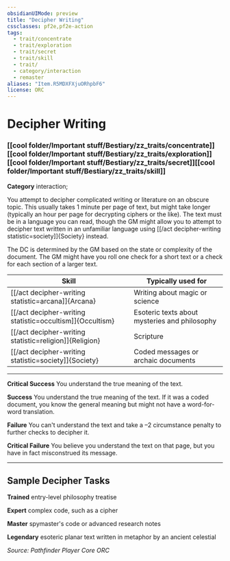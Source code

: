 ```yaml
---
obsidianUIMode: preview
title: "Decipher Writing"
cssclasses: pf2e,pf2e-action
tags:
  - trait/concentrate
  - trait/exploration
  - trait/secret
  - trait/skill
  - trait/
  - category/interaction
  - remaster
aliases: "Item.R5MDXFXjuORhpbF6"
license: ORC
---
```

# Decipher Writing

### [[cool folder/Important stuff/Bestiary/zz_traits/concentrate]][[cool folder/Important stuff/Bestiary/zz_traits/exploration]][[cool folder/Important stuff/Bestiary/zz_traits/secret]][[cool folder/Important stuff/Bestiary/zz_traits/skill]]

**Category** interaction; 




You attempt to decipher complicated writing or literature on an obscure topic. This usually takes 1 minute per page of text, but might take longer (typically an hour per page for decrypting ciphers or the like). The text must be in a language you can read, though the GM might allow you to attempt to decipher text written in an unfamiliar language using [[/act decipher-writing statistic=society]]{Society} instead.

The DC is determined by the GM based on the state or complexity of the document. The GM might have you roll one check for a short text or a check for each section of a larger text.

  

| Skill | Typically used for |
| --- | --- |
| [[/act decipher-writing statistic=arcana]]{Arcana} | Writing about magic or science |
| [[/act decipher-writing statistic=occultism]]{Occultism} | Esoteric texts about mysteries and philosophy |
| [[/act decipher-writing statistic=religion]]{Religion} | Scripture |
| [[/act decipher-writing statistic=society]]{Society} | Coded messages or archaic documents |

* * *

**Critical Success** You understand the true meaning of the text.

**Success** You understand the true meaning of the text. If it was a coded document, you know the general meaning but might not have a word-for-word translation.

**Failure** You can't understand the text and take a –2 circumstance penalty to further checks to decipher it.

**Critical Failure** You believe you understand the text on that page, but you have in fact misconstrued its message.

* * *

## Sample Decipher Tasks

**Trained** entry-level philosophy treatise

**Expert** complex code, such as a cipher

**Master** spymaster's code or advanced research notes

**Legendary** esoteric planar text written in metaphor by an ancient celestial

*Source: Pathfinder Player Core*
*ORC*